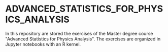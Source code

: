 # ADVANCED_STATISTICS_FOR_PHYSICS_ANALYSIS

In this repository are stored the exercises of the Master degree course "Advanced Statistics for Physics Analysis". The exercises are organized in Jupyter notebooks with an R kernel.

